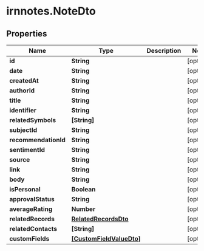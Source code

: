 # irnnotes.NoteDto

## Properties

Name | Type | Description | Notes
------------ | ------------- | ------------- | -------------
**id** | **String** |  | [optional] 
**date** | **String** |  | [optional] 
**createdAt** | **String** |  | [optional] 
**authorId** | **String** |  | [optional] 
**title** | **String** |  | [optional] 
**identifier** | **String** |  | [optional] 
**relatedSymbols** | **[String]** |  | [optional] 
**subjectId** | **String** |  | [optional] 
**recommendationId** | **String** |  | [optional] 
**sentimentId** | **String** |  | [optional] 
**source** | **String** |  | [optional] 
**link** | **String** |  | [optional] 
**body** | **String** |  | [optional] 
**isPersonal** | **Boolean** |  | [optional] 
**approvalStatus** | **String** |  | [optional] 
**averageRating** | **Number** |  | [optional] 
**relatedRecords** | [**RelatedRecordsDto**](RelatedRecordsDto.md) |  | [optional] 
**relatedContacts** | **[String]** |  | [optional] 
**customFields** | [**[CustomFieldValueDto]**](CustomFieldValueDto.md) |  | [optional] 


